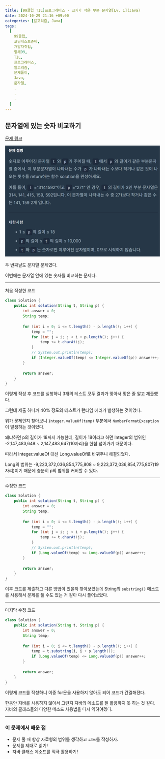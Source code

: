 ```yaml
---
title: [99클럽 TIL]프로그래머스 - 크기가 작은 부분 문자열[Lv. 1](Java)
date: 2024-10-29 21:16 +09:00
categories: [알고리즘, Java]
tags:
  [
    99클럽,
    코딩테스트준비,
    개발자취업,
    항해99,
    TIL,
    프로그래머스,
    알고리즘,
    문제풀이,
    Java,
    문자열,
    .
    .
    .
  ]
---
```


## 문자열에 있는 숫자 비교하기

[문제 링크](https://school.programmers.co.kr/learn/courses/30/lessons/147355)

![문제 설명](https://github.com/jungi0531/images/blob/main/algorithm_99club_02.png?raw=true)

두 번째날도 문자열 문제였다.

이번에는 문자열 안에 있는 숫자를 비교하는 문제다.

---

처음 작성한 코드

```java
class Solution {
    public int solution(String t, String p) {
        int answer = 0;
        String temp;
    
        for (int i = 0; i <= t.length() - p.length(); i++) {
            temp = "";
            for (int j = i; j < i + p.length(); j++) {
                temp += t.charAt(j);
            }
            // System.out.println(temp);
            if (Integer.valueOf(temp) <= Integer.valueOf(p)) answer++;
        }
        
        return answer;
    }
}
```

이렇게 작성 후 코드를 실행하니 3개의 테스트 모두 결과가 맞아서 맞은 줄 알고 제출했다.

그런데 제출 하니까 40% 정도의 테스트가 런타임 에러가 발생하는 것이었다.

뭐가 문제인지 찾아보니 `Integer.valueOf(temp)` 부분에서 `NumberFormatException`이 발생하는 것이었다.

왜냐하면 p의 길이가 18까지 가능한데, 길이가 18이라고 하면 Integer의 범위인 -2,147,483,648 ~ 2,147,483,647(10자리)을 한참 넘어가기 때문이다.

따라서 Integer.valueOf 대신 Long.valueOf로 바꿔주니 해결되었다.

Long의 범위는 -9,223,372,036,854,775,808 ~ 9,223,372,036,854,775,807(19자리)이기 때문에 충분히 p의 범위를 커버할 수 있다.

---

수정한 코드

```java
class Solution {
    public int solution(String t, String p) {
        int answer = 0;
        String temp;
    
        for (int i = 0; i <= t.length() - p.length(); i++) {
            temp = "";
            for (int j = i; j < i + p.length(); j++) {
                temp += t.charAt(j);
            }
            // System.out.println(temp);
            if (Long.valueOf(temp) <= Long.valueOf(p)) answer++;
        }
        
        return answer;
    }
}
```

이후 코드를 제출하고 다른 방법이 있을까 찾아보았는데 String의 `substring()` 메소드를 사용해서 문제를 풀 수도 있는 거 같아 다시 풀어보았다.

---

마지막 수정 코드

```java
class Solution {
    public int solution(String t, String p) {
        int answer = 0;
        String temp;
    
        for (int i = 0; i <= t.length() - p.length(); i++) {
            temp = t.substring(i, i + p.length());
            if (Long.valueOf(temp) <= Long.valueOf(p)) answer++;
        }
        
        return answer;
    }
}
```

이렇게 코드를 작성하니 이중 for문을 사용하지 않아도 되어 코드가 간결해졌다.

한동안 자바를 사용하지 않아서 그런지 자바의 메소드를 잘 활용하지 못 하는 것 같다. 자바의 클래스들의 다양한 메소드 사용법을 다시 익혀야겠다.

---

### 이 문제에서 배운 점

- 문제 풀 때 항상 자료형의 범위를 생각하고 코드를 작성하자.
- 문제를 제대로 읽기!
- 자바 클래스 메소드를 적극 활용하기!